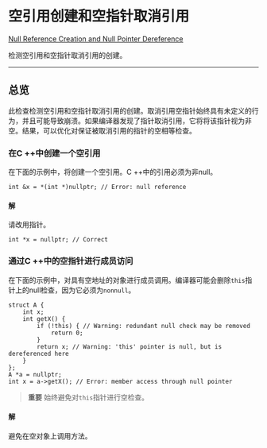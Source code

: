 # 空引用创建和空指针取消引用

[Null Reference Creation and Null Pointer Dereference](https://developer.apple.com/documentation/xcode/diagnosing_memory_thread_and_crash_issues_early/null_reference_creation_and_null_pointer_dereference)

检测空引用和空指针取消引用的创建。

---

## 总览

此检查检测空引用和空指针取消引用的创建。取消引用空指针始终具有未定义的行为，并且可能导致崩溃。如果编译器发现了指针取消引用，它将将该指针视为非空。结果，可以优化对保证被取消引用的指针的空相等检查。

### 在C ++中创建一个空引用

在下面的示例中，将创建一个空引用。C ++中的引用必须为非null。

```
int &x = *(int *)nullptr; // Error: null reference
```



#### 解

请改用指针。

```
int *x = nullptr; // Correct
```

### 通过C ++中的空指针进行成员访问

在下面的示例中，对具有空地址的对象进行成员调用。编译器可能会删除`this`指针上的null检查，因为它必须为`nonnull`。

```
struct A {
    int x;
    int getX() {
        if (!this) { // Warning: redundant null check may be removed
            return 0;
        }
        return x; // Warning: 'this' pointer is null, but is dereferenced here
    }
};
A *a = nullptr;
int x = a->getX(); // Error: member access through null pointer
```



> **重要**
> 始终避免对`this`指针进行空检查。

#### 解

避免在空对象上调用方法。